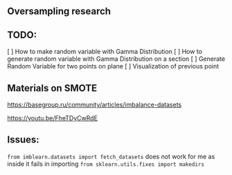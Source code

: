 ## Oversampling research

## TODO:
[ ] How to make random variable with Gamma Distribution
[ ] How to generate random variable with Gamma Distribution on a section
[ ] Generate Random Variable for two points on plane
[ ] Visualization of previous point

## Materials on SMOTE

https://basegroup.ru/community/articles/imbalance-datasets

https://youtu.be/FheTDyCwRdE


## Issues:

`from imblearn.datasets import fetch_datasets` does not work for me as inside it fails in importing `from sklearn.utils.fixes import makedirs`
